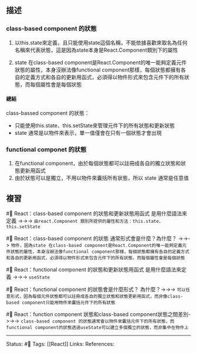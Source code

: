 ## 描述


### class-based component 的狀態
1. 以this.state來定義，且只能使用state這個名稱，不能依據喜歡來取名為任何名稱來代表狀態，這是因為state本身是React.Component類別下的屬性

2. state 在class-based component是React.Component的唯一能夠定義元件狀態的屬性，本身沒辦法像functional component那樣，每個狀態都擁有各自的定義方式和各自的更新用函式，必須得以物件形式來包含元件下的所有狀態，而每個屬性會是每個狀態


#### 總結
class-bassed component 的狀態：
- 只能使用this.state、this.setState來管理元件下的所有狀態和更新狀態
- state 通常是以物件來表示，單一值僅會在只有一個狀態才會出現

### functional componet 的狀態

1. 在functional component，由於每個狀態都可以註冊成各自的獨立狀態和狀態更新用函式
2. 由於狀態可以是獨立，不用以物件來囊括所有狀態，所以 state 通常是任意值



## 複習

#🧠 React：class-based component 的狀態和更新狀態用函式 是用什麼語法來定義 ->->-> `由react.Component 類別所提供的屬性和方法：this.state、this.setState`
<!--SR:!2023-08-14,194,250-->

#🧠 React：class-based component 的狀態 通常形式會是什麼？為什麼？ ->->-> `物件，因為state 在class-based component是React.Component的唯一能夠定義元件狀態的屬性，本身沒辦法像functional component那樣，每個狀態都擁有各自的定義方式和各自的更新用函式，必須得以物件形式來包含元件下的所有狀態，而每個屬性會是每個狀態`
<!--SR:!2023-08-06,188,250-->

#🧠 React：functional component 的狀態和更新狀態用函式 是用什麼語法來定義 ->->-> `useState`
<!--SR:!2023-12-11,102,230-->

#🧠 React：functional component 的狀態會是什麼形式？ 為什麼？->->-> `可以任意形式，因為每個元件狀態都可以註冊成各自的獨立狀態和狀態更新用函式，而非像class-based component只能用物件來囊括元件下的所有狀態`
<!--SR:!2023-08-09,190,250-->


#🧠 React：function component 狀態和class-based component狀態之間差別->->-> `class-based component 的狀態通常會以物件來囊括元件下的所有狀態，而functional component的狀態透過useState可以建立多個獨立的狀態，而非集中在物件上`
<!--SR:!2023-11-27,92,230-->



---
Status: #🌱 
Tags:
[[React]]
Links:
References: